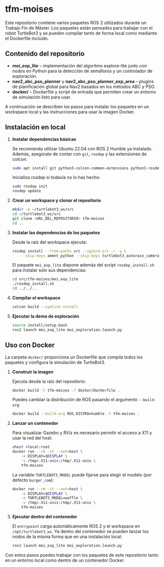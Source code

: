 # tfm-moises

Este repositorio contiene varios paquetes ROS&nbsp;2 utilizados durante un Trabajo Fin de Máster.
Los paquetes están pensados para trabajar con el robot TurtleBot3 y se pueden
compilar tanto de forma local como mediante el Dockerfile incluido.

## Contenido del repositorio

- **moi_exp_lite** – implementación del algoritmo explore-lite junto con nodos
  en Python para la detección de semáforos y un controlador de exploración.
- **nav2_abc_pso_planner** y **nav2_abc_pso_planner_exp_area** – plugins de
  planificación global para Nav2 basados en los métodos ABC y PSO.
- **docker/** – Dockerfile y script de entrada que permiten crear un entorno de
  simulación listo para usar.

A continuación se describen los pasos para instalar los paquetes en un
workspace local y las instrucciones para usar la imagen Docker.

## Instalación en local

1. **Instalar dependencias básicas**

   Se recomienda utilizar Ubuntu&nbsp;22.04 con ROS&nbsp;2 Humble ya instalado.
   Además, asegúrate de contar con `git`, `rosdep` y las extensiones de colcon:

   ```bash
   sudo apt install git python3-colcon-common-extensions python3-rosdep
   ```

   Inicializa rosdep si todavía no lo has hecho:

   ```bash
   sudo rosdep init
   rosdep update
   ```

2. **Crear un workspace y clonar el repositorio**

   ```bash
   mkdir -p ~/turtlebot3_ws/src
   cd ~/turtlebot3_ws/src
   git clone <URL_DEL_REPOSITORIO> tfm-moises
   cd ..
   ```

3. **Instalar las dependencias de los paquetes**

   Desde la raíz del workspace ejecuta:

   ```bash
   rosdep install --from-paths src --ignore-src -r -y \
       --skip-keys ament_python --skip-keys turtlebot3_autorace_camera
   ```

   El paquete `moi_exp_lite` dispone además del script `rosdep_install.sh` para
   instalar solo sus dependencias:

   ```bash
   cd src/tfm-moises/moi_exp_lite
   ./rosdep_install.sh
   cd ../../..
   ```

4. **Compilar el workspace**

   ```bash
   colcon build --symlink-install
   ```

5. **Ejecutar la demo de exploración**

   ```bash
   source install/setup.bash
   ros2 launch moi_exp_lite moi_exploration.launch.py
   ```

## Uso con Docker

La carpeta `docker/` proporciona un Dockerfile que compila todos los paquetes
y configura la simulación de TurtleBot3.

1. **Construir la imagen**

   Ejecuta desde la raíz del repositorio:

   ```bash
   docker build -t tfm-moises -f docker/Dockerfile .
   ```

   Puedes cambiar la distribución de ROS pasando el argumento `--build-arg`:

   ```bash
   docker build --build-arg ROS_DISTRO=humble -t tfm-moises .
   ```

2. **Lanzar un contenedor**

   Para visualizar Gazebo y RViz es necesario permitir el acceso a X11 y usar la
   red del host:

   ```bash
   xhost +local:root
   docker run --rm -it --net=host \
       -e DISPLAY=$DISPLAY \
       -v /tmp/.X11-unix:/tmp/.X11-unix \
       tfm-moises
   ```

   La variable `TURTLEBOT3_MODEL` puede fijarse para elegir el modelo (por
   defecto `burger_cam`):

   ```bash
   docker run --rm -it --net=host \
       -e DISPLAY=$DISPLAY \
       -e TURTLEBOT3_MODEL=waffle \
       -v /tmp/.X11-unix:/tmp/.X11-unix \
       tfm-moises
   ```

3. **Ejecutar dentro del contenedor**

   El `entrypoint` carga automáticamente ROS&nbsp;2 y el workspace en
   `/opt/turtlebot3_ws`. Ya dentro del contenedor se pueden lanzar los nodos de
   la misma forma que en una instalación local:

   ```bash
   ros2 launch moi_exp_lite moi_exploration.launch.py
   ```

Con estos pasos puedes trabajar con los paquetes de este repositorio tanto en
un entorno local como dentro de un contenedor Docker.
